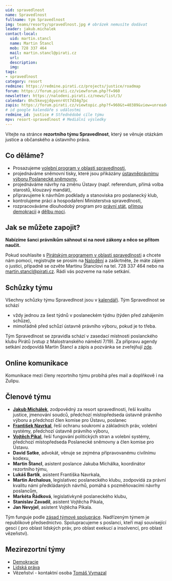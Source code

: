 ```yaml
---
uid: spravedlnost
name: Spravedlnost
fullname: tým Spravedlnost
img: teams/resorty/spravedlnost.jpg # obrázek nemusíte dodávat
leader: jakub.michalek
contact-local:
  uid: martin.stancl
  name: Martin Štancl
  mob: 728 337 464
  mail: martin.stancl@pirati.cz
  url:
  description:
  img:
tags:
- spravedlnost
category: resort
redmine: https://redmine.pirati.cz/projects/justice/roadmap
forum: https://forum.pirati.cz/viewforum.php?f=960
newsletter: https://nalodeni.pirati.cz/news/list/3/
calendar: 0hc5kevgjdgvenr4tt7d34g7pc
zapis: https://forum.pirati.cz/viewtopic.php?f=960&t=40389&view=unread#unread
# id google kalendáře s událostmi
redmine_id: justice # Střednědobé cíle týmu
mpv: resort-spravedlnost # Mediální výsledky
---
```


Vítejte na stránce **rezortního týmu Spravedlnost**, který se věnuje otázkám justice a občanského a ústavního práva.

Co děláme?
----------

* Prosazujeme [volební program v oblasti spravedlnosti](/program/psp2017/spravedlnost/),
* projednáváme sněmovní tisky, které jsou přikázány [ústavněprávnímu výboru Poslanecké sněmovny](http://www.psp.cz/sqw/hp.sqw?k=4000),
* projednáváme návrhy na změnu Ústavy (např. referendum, přímá volba starostů, klouzavý mandát),
* připravujeme k návrhům podklady a stanoviska pro poslanecký klub,
* kontrolujeme práci a hospodaření Ministerstva spravedlnosti,
* rozpracováváme dlouhodobý program pro [právní stát](/program/dlouhodoby/pravni-stat/), [přímou demokracii](/program/dlouhodoby/prima-demokracie/) a [dělbu moci](/program/dlouhodoby/delba-moci/).

Jak se můžete zapojit?
-----------------------------

**Nabízíme šanci právníkům sáhnout si na nové zákony a něco se přitom naučit.**

Pokud souhlasíte s [Pirátským programem v oblasti spravedlnosti](/program/psp2017/spravedlnost/) a chcete nám pomoci, registrujte se prosím na [Nalodění](https://nalodeni.pirati.cz/jdu-do-toho/) a zaškrtněte, že máte zájem o justici, případně se ozvěte Martinu Štanclovi na tel. 728 337 464 nebo na <martin.stancl@pirati.cz>. Rádi vás pozveme na naše setkání. 

Schůzky týmu
---------------

Všechny schůzky týmu Spravedlnost jsou v [kalendáři](https://calendar.google.com/calendar/embed?src=0hc5kevgjdgvenr4tt7d34g7pc%40group.calendar.google.com&ctz=Europe%2FPrague). Tým Spravedlnost se schází 

* vždy jednou za šest týdnů v poslaneckém týdnu (týden před zahájením schůze),
* mimořádně před schůzí ústavně právního výboru, pokud je to třeba.

Tým Spravedlnost se zpravidla schází v zasedací místnosti poslanckého klubu Pirátů (vstup z Malostranského náměstí 7/19).
Za přípravu agendy setkání zodpovídá Martin Štancl a zápis a pozvánka se zveřejňují [zde](https://forum.pirati.cz/viewforum.php?f=960&sid=1d71bc740c5ce6b4283a957e6206b215).

Online komunikace
-----------------

Komunikace mezi členy rezortního týmu probíhá přes mail a doplňkově i na Zulipu.


Členové týmu
------------

* **[Jakub Michálek](/lide/jakub-michalek/)**, zodpovědný za resort spravedlnosti, řeší kvalitu justice, jmenování soudců, předchozí místopředseda ústavně právního výboru a předchozí člen komise pro Ústavu, poslanec 
* **[František Navrkal](/lide/frantisek-navrkal/)**,  řeší ochranu soukromí a základních práv, volební systémy, předchozí ústavně právního výboru,
* **[Vojtěch Pikal](/lide/vojtech-pikal/)**,  řeší fungování politických stran a volební systémy, předchozí místopředseda Poslanecké sněmovny a člen komise pro Ústavu.
* **David Satke**, advokát, věnuje se zejména připravovanému civilnímu kodexu,
* **Martin Štancl**, asistent poslance Jakuba Michálka, koordinátor rezortního týmu,
* **Lukáš Bartík**, asistent Františka Navrkala, 
* **Martin Archalous**, legislativec poslaneckého klubu, zodpovídá za právní kvalitu námi předkládaných návrhů, pomáhá s pozměňovacími návrhy poslancům,
* **Markéta Řádková**, legislativkyně poslaneckého klubu,
* **Stanislav Zavadil**, asistent  Vojtěcha Pikala,
* **Jan Nevyjel**, asistent  Vojtěcha Pikala.

Tým funguje podle [zásad týmové spolupráce](https://wiki.pirati.cz/rules/or_zatys). Nadřízeným týmem je republikové předsednictvo. Spolupracujeme s poslanci, kteří mají související gesci ( pro oblast lidských práv,   pro oblast exekucí a insolvencí,  pro oblast vězeňství).

Mezirezortní týmy
-----------------
* [Demokracie](/pripoj-se/demokracie/)
* [Lidská práva](https://www.pirati.cz/pripoj-se/lidska-prava/)
* Vězeňství - kontaktní osoba [Tomáš Vymazal](https://www.pirati.cz/lide/tomas-vymazal/)
